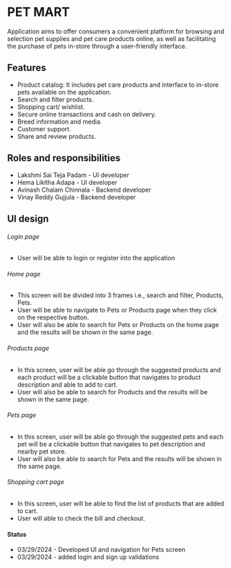 # PET MART

Application aims to offer consumers a convenient platform for browsing and selection pet supplies and pet care products online, as well as facilitating the purchase of pets in-store through a user-friendly interface.

## Features
- Product catalog: It includes pet care products and interface to in-store pets available on the application.
- Search and filter products.
- Shopping cart/ wishlist.
- Secure online transactions and cash on delivery.
- Breed information and media.
- Customer support.
- Share and review products.

## Roles and responsibilities
- Lakshmi Sai Teja Padam - UI developer
- Hema Likitha Adapa - UI developer
- Avinash Chalam Chinnala - Backend developer
- Vinay Reddy Gujjula - Backend developer

## UI design
###### Login page
- User will be able to login or register into the application
###### Home page
- This screen will be divided into 3 frames i.e., search and filter, Products, Pets.
- User will be able to navigate to Pets or Products page when they click on the respective button.
- User will also be able to search for Pets or Products on the home page and the results will be shown in the same page.
###### Products page
- In this screen, user will be able go through the suggested products and each product will be a clickable button that navigates to product description and able to add to cart.
- User will also be able to search for Products and the results will be shown in the same page.
###### Pets page
- In this screen, user will be able go through the suggested pets and each pet will be a clickable button that navigates to pet description and nearby pet store.
- User will also be able to search for Pets and the results will be shown in the same page.
###### Shopping cart page
- In this screen, user will be able to find the list of products that are added to cart.
- User will able to check the bill and checkout. 

#### Status
- 03/29/2024 - Developed UI and navigation for Pets screen
- 03/29/2024 - added login and sign up validations
